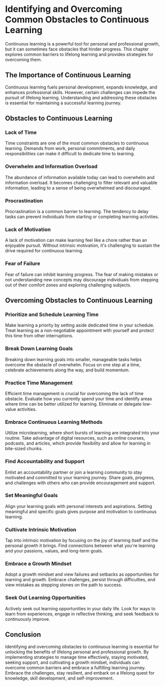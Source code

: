 Identifying and Overcoming Common Obstacles to Continuous Learning
===========================================================================

Continuous learning is a powerful tool for personal and professional growth, but it can sometimes face obstacles that hinder progress. This chapter explores common barriers to lifelong learning and provides strategies for overcoming them.

The Importance of Continuous Learning
-------------------------------------

Continuous learning fuels personal development, expands knowledge, and enhances professional skills. However, certain challenges can impede the pursuit of lifelong learning. Understanding and addressing these obstacles is essential for maintaining a successful learning journey.

Obstacles to Continuous Learning
--------------------------------

### Lack of Time

Time constraints are one of the most common obstacles to continuous learning. Demands from work, personal commitments, and daily responsibilities can make it difficult to dedicate time to learning.

### Overwhelm and Information Overload

The abundance of information available today can lead to overwhelm and information overload. It becomes challenging to filter relevant and valuable information, leading to a sense of being overwhelmed and discouraged.

### Procrastination

Procrastination is a common barrier to learning. The tendency to delay tasks can prevent individuals from starting or completing learning activities.

### Lack of Motivation

A lack of motivation can make learning feel like a chore rather than an enjoyable pursuit. Without intrinsic motivation, it's challenging to sustain the drive required for continuous learning.

### Fear of Failure

Fear of failure can inhibit learning progress. The fear of making mistakes or not understanding new concepts may discourage individuals from stepping out of their comfort zones and exploring challenging subjects.

Overcoming Obstacles to Continuous Learning
-------------------------------------------

### Prioritize and Schedule Learning Time

Make learning a priority by setting aside dedicated time in your schedule. Treat learning as a non-negotiable appointment with yourself and protect this time from other interruptions.

### Break Down Learning Goals

Breaking down learning goals into smaller, manageable tasks helps overcome the obstacle of overwhelm. Focus on one step at a time, celebrate achievements along the way, and build momentum.

### Practice Time Management

Efficient time management is crucial for overcoming the lack of time obstacle. Evaluate how you currently spend your time and identify areas where time can be better utilized for learning. Eliminate or delegate low-value activities.

### Embrace Continuous Learning Methods

Utilize microlearning, where short bursts of learning are integrated into your routine. Take advantage of digital resources, such as online courses, podcasts, and articles, which provide flexibility and allow for learning in bite-sized chunks.

### Find Accountability and Support

Enlist an accountability partner or join a learning community to stay motivated and committed to your learning journey. Share goals, progress, and challenges with others who can provide encouragement and support.

### Set Meaningful Goals

Align your learning goals with personal interests and aspirations. Setting meaningful and specific goals gives purpose and motivation to continuous learning.

### Cultivate Intrinsic Motivation

Tap into intrinsic motivation by focusing on the joy of learning itself and the personal growth it brings. Find connections between what you're learning and your passions, values, and long-term goals.

### Embrace a Growth Mindset

Adopt a growth mindset and view failures and setbacks as opportunities for learning and growth. Embrace challenges, persist through difficulties, and view mistakes as stepping stones on the path to success.

### Seek Out Learning Opportunities

Actively seek out learning opportunities in your daily life. Look for ways to learn from experiences, engage in reflective thinking, and seek feedback to continuously improve.

Conclusion
----------

Identifying and overcoming obstacles to continuous learning is essential for unlocking the benefits of lifelong personal and professional growth. By implementing strategies to manage time effectively, staying motivated, seeking support, and cultivating a growth mindset, individuals can overcome common barriers and embrace a fulfilling learning journey. Embrace the challenges, stay resilient, and embark on a lifelong quest for knowledge, skill development, and self-improvement.
